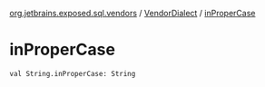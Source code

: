 [org.jetbrains.exposed.sql.vendors](../index.md) / [VendorDialect](index.md) / [inProperCase](.)

# inProperCase

`val String.inProperCase: String`